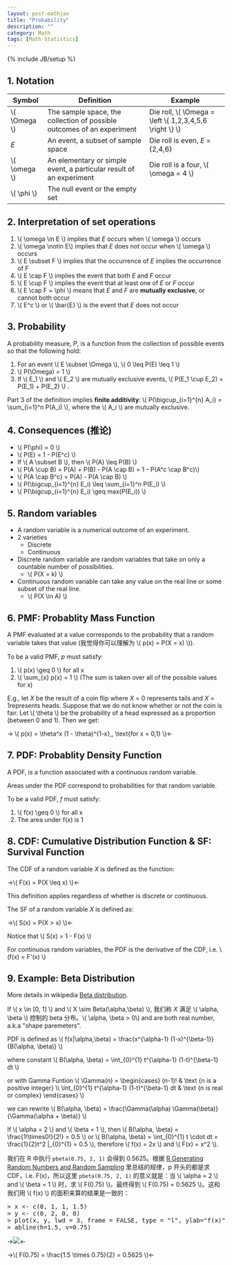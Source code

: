 ```yaml
---
layout: post-mathjax
title: "Probability"
description: ""
category: Math
tags: [Math-Statistics]
---
```

{% include JB/setup %}

## 1. Notation 

| Symbol         | Definition                                                             | Example                                                   |
|----------------|------------------------------------------------------------------------|-----------------------------------------------------------|
| \\( \Omega \\) | The sample space, the collection of possible outcomes of an experiment | Die roll, \\( \Omega = \left \\{ 1,2,3,4,5,6 \right \\} \\) |
| _E_            | An event, a subset of sample space                                     | Die roll is even, _E_ = {2,4,6}                           |
| \\( \omega \\) | An elementary or simple event, a particular result of an experiment    | Die roll is a four, \\( \omega = 4 \\)                    |
| \\( \phi \\)   | The null event or the empty set                                        | |

## 2. Interpretation of set operations

1. \\( \omega \in E \\) implies that _E_ occurs when \\( \omega \\) occurs
2. \\( \omega \notin E\\) implies that _E_ does not occur when \\( \omega \\) occurs
3. \\( E \subset F \\) implies that the occurrence of _E_ implies the occurrence of _F_
4. \\( E \cap F \\) implies the event that both _E_ and _F_ occur
5. \\( E \cup F \\) implies the event that at least one of _E_ or _F_ occur
6. \\( E \cap F = \phi \\) means that _E_ and _F_ are **mutually exclusive**, or cannot both occur
7. \\( E\^c \\) or \\( \bar{E} \\) is the event that _E_ does not occur

## 3. Probability

A probability measure, _P_, is a function from the collection of possible events so that the following hold:

1. For an event \\( E \subset \Omega \\), \\( 0 \leq P(E) \leq 1 \\)
2. \\( P(\Omega) = 1 \\)
3. If \\( E_1 \\) and \\( E_2 \\) are mutually exclusive events, \\( P(E_1 \cup E_2) = P(E_1) + P(E_2) \\) .

Part 3 of the definition implies **finite additivity**: \\( P(\bigcup\_{i=1}^{n} A_i) = \sum\_{i=1}\^n P(A_i) \\), where the \\( A_i \\) are mutually exclusive. 

## 4. Consequences (推论)

* \\( P(\phi) = 0 \\)
* \\( P(E) = 1 - P(E\^c) \\)
* If \\( A \subset B \\), then \\( P(A) \leq P(B) \\)
* \\( P(A \cup B) = P(A) + P(B) - P(A \cap B) = 1 - P(A\^c \cap B\^c)\\)
* \\( P(A \cap B\^c) = P(A) - P(A \cap B) \\)
* \\( P(\bigcup\_{i=1}^{n} E_i) \leq \sum\_{i=1}\^n P(E_i) \\)
* \\( P(\bigcup\_{i=1}^{n} E_i) \geq max(P(E_i)) \\)

## 5. Random variables

* A random variable is a numerical outcome of an experiment.
* 2 varieties
	* Discrete 
	* Continuous
* Discrete random variable are random variables that take on only a countable number of possibilities.
	* \\( P(X = k) \\)
* Continuous random variable can take any value on the real line or some subset of the real line.
	* \\( P(X \in A) \\)

## 6. PMF: Probablity Mass Function

A PMF evaluated at a value corresponds to the probability that a random variable takes that value (我觉得你可以理解为 \\( p(x) = P(X = x) \\)). 

To be a valid PMF, _p_ must satisfy: 

1. \\( p(x) \geq 0 \\) for all x 
2. \\( \sum_{x} p(x) = 1 \\) (The sum is taken over all of the possible values for x)

E.g., let _X_ be the result of a coin flip where _X_ = 0 represents tails and _X_ = 1represents heads. Suppose that we do not know whether or not the coin is fair. Let \\( \theta \\) be the probability of a head expressed as a proportion (between 0 and 1). Then we get: 

-> \\( p(x) = \theta\^x (1 - \theta)\^{1-x},\, \text{for x = 0,1} \\)<-

## 7. PDF: Probablity Density Function

A PDF, is a function associated with a continuous random variable.  

Areas under the PDF correspond to probabilities for that random variable.  

To be a valid PDF, _f_ must satisfy:

1. \\( f(x) \geq 0 \\) for all x 
2. The area under f(x) is 1

## 8. CDF: Cumulative Distribution Function & SF: Survival Function

The CDF of a random variable _X_ is defined as the function:

->\\( F(x) = P(X \leq x) \\)<-

This definition applies regardless of whether is discrete or continuous.  

The SF of a random variable _X_ is defined as:

->\\( S(x) = P(X > x) \\)<-

Notice that \\( S(x) = 1 - F(x) \\)

For continuous random variables, the PDF is the derivative of the CDF, i.e. \\(f(x) = F'(x) \\) 

## 9. Example: Beta Distribution

More details in wikipedia [Beta distribution](http://en.wikipedia.org/wiki/Beta_distribution).  

If \\( x \in [0, 1] \\) and \\( X \sim Beta(\alpha,\beta) \\), 我们称 _X_ 满足 \\( \alpha, \beta \\) 控制的 beta 分布。\\( \alpha, \beta > 0\\) and are both real number, a.k.a "shape paremeters".  

PDF is defined as \\( f(x|\alpha,\beta) = \frac{x\^{\alpha-1} (1-x)\^{\beta-1}}{B(\alpha, \beta)} \\)

where constant \\( B(\alpha, \beta) = \int\_{0}\^{1} t\^{\alpha-1} (1-t)\^{\beta-1} dt \\)

or with Gamma Funtion \\( \Gamma(n) = \begin{cases} (n-1)! & \text {n is a positive integer} \\\\ \int_{0}^{1} t^{\alpha-1} (1-t)^{\beta-1} dt & \text {n is real or complex} \end{cases} \\) 

we can rewrite \\( B(\alpha, \beta) = \frac{\Gamma(\alpha) \Gamma(\beta)}{\Gamma(\alpha + \beta)} \\)

If \\( \alpha = 2 \\) and \\( \beta = 1 \\), then \\( B(\alpha, \beta) = \frac{1!\times0!}{2!} = 0.5 \\) or \\( B(\alpha, \beta) = \int_{0}^{1} t \cdot dt = \frac{1}{2}t\^2 |\_{0}\^{1} = 0.5 \\), therefore \\( f(x) = 2x \\) and \\( F(x) = x\^2 \\).  

我们在 R 中执行 `pbeta(0.75, 2, 1)` 会得到 0.5625。根据 [R Generating Random Numbers and Random Sampling](http://erikyao.github.io/r/2014/07/08/r-generating-random-numbers-and-random-sampling/) 里总结的规律，p 开头的都是求 CDF，i.e. F(x)，所以这里 `pbeta(0.75, 2, 1)` 的意义就是：当 \\( \alpha = 2 \\) and \\( \beta = 1 \\) 时，求 \\( F(0.75) \\)。最终得到 \\( F(0.75) = 0.5625 \\)。这和我们用 \\( f(x) \\) 的面积来算的结果是一致的：

<pre class="prettyprint linenums">
&gt; x &lt;- c(0, 1, 1, 1.5)
&gt; y &lt;- c(0, 2, 0, 0)
&gt; plot(x, y, lwd = 3, frame = FALSE, type = "l", ylab="f(x)")
&gt; abline(h=1.5, v=0.75)
</pre>

->![](https://wxf3bq.bn1304.livefilestore.com/y2pd_CeOs7kFaBJXS_arpFnJb8tk8F_zGkeVc-XFwxenYMI9LDNI2mA3qHAwJ1s1FC-IBx6loHlKiPaghqkec5baMq4BvjzMDj9hmNK6HirdIE/f-x-2x.png?psid=1)<-

->\\( F(0.75) = \frac{1.5 \times 0.75}{2} = 0.5625 \\)<-
